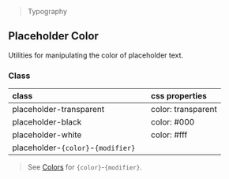 > Typography

## Placeholder Color

Utilities for manipulating the color of placeholder text.

### Class

| class |   | css properties |
|:--|:--|:--|
| placeholder-transparent |  | color: transparent |
| placeholder-black |  | color: #000 |
| placeholder-white |  | color: #fff |
| placeholder-`{color}`-`{modifier}` |

> See [Colors](../customization/colors.md) for `{color}`-`{modifier}`.
